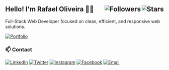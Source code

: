 <h2>
	<span>Hello! I'm Rafael Oliveira 👨‍💻</span>
	<img align="right" alt="Stars" src="https://img.shields.io/github/stars/rafaeloliveiraz?style=social">
	<img align="right" alt="Followers" src="https://img.shields.io/github/followers/rafaeloliveiraz?style=social">
</h2>

Full-Stack Web Developer focused on clean, efficient, and responsive web solutions.  

[![Portfolio](https://img.shields.io/badge/Visit-Portfolio-0A66C2?style=flat&logo=google-chrome&logoColor=white)](https://raoliz.com)

### 📫 Contact

[![LinkedIn](https://img.shields.io/badge/-LinkedIn-0A66C2?style=flat&logo=linkedin&logoColor=white)](https://www.linkedin.com/in/rafaeloliveiraz/)
[![Twitter](https://img.shields.io/badge/-Twitter-1DA1F2?style=flat&logo=twitter&logoColor=white)](https://twitter.com/RafaelOliz)
[![Instagram](https://img.shields.io/badge/-Instagram-E4405F?style=flat&logoColor=white)](https://www.instagram.com/rafaeloliveiraz/)
[![Facebook](https://img.shields.io/badge/-Facebook-1877F2?style=flat&logoColor=white)](https://www.facebook.com/rafaeloliveiraz)
[![Email](https://img.shields.io/badge/-Email-333?style=flat&logo=email)](mailto:rafael@raoliz.com)
